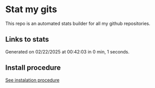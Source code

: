# Stat my gits

This repo is an automated stats builder for all my github repositories.

## Links to stats


Generated on 02/22/2025 at 00:42:03 in 0 min, 1 seconds.

## Install procedure

[See instalation procedure](./src/install.md)
